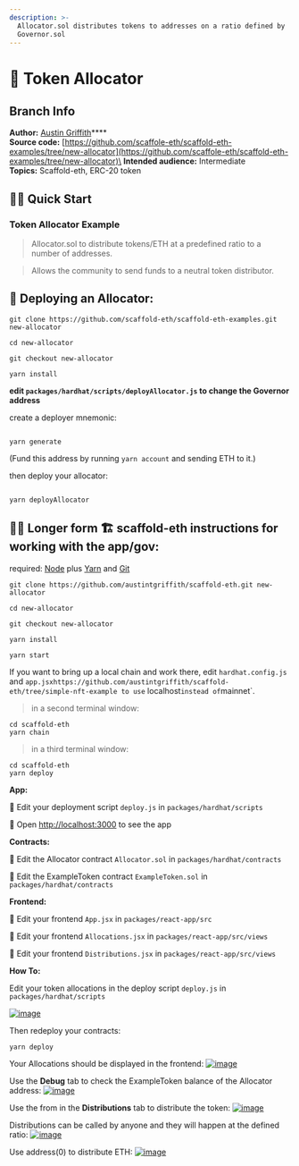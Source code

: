 ```yaml
---
description: >-
  Allocator.sol distributes tokens to addresses on a ratio defined by
  Governor.sol
---
```


# 🐊 Token Allocator

## Branch Info

**Author:** [Austin Griffith](https://github.com/austintgriffith)****\
**Source code:** [https://github.com/scaffole-eth/scaffold-eth-examples/tree/new-allocator](https://github.com/scaffole-eth/scaffold-eth-examples/tree/new-allocator)\
**Intended audience:** Intermediate\
**Topics:** Scaffold-eth, ERC-20 token

## 🏃‍♀️ Quick Start

### Token Allocator Example

> Allocator.sol to distribute tokens/ETH at a predefined ratio to a number of addresses.

> Allows the community to send funds to a neutral token distributor.

## 🐊 Deploying an Allocator:

```
git clone https://github.com/scaffold-eth/scaffold-eth-examples.git new-allocator

cd new-allocator

git checkout new-allocator

yarn install
```

**edit `packages/hardhat/scripts/deployAllocator.js` to change the Governor address**

create a deployer mnemonic:

```

yarn generate

```

(Fund this address by running `yarn account` and sending ETH to it.)

then deploy your allocator:

```

yarn deployAllocator

```

## 🏃‍♀️ Longer form 🏗 scaffold-eth instructions for working with the app/gov:

required: [Node](https://nodejs.org/dist/latest-v12.x/) plus [Yarn](https://classic.yarnpkg.com/en/docs/install/) and [Git](https://git-scm.com/downloads)

```
git clone https://github.com/austintgriffith/scaffold-eth.git new-allocator

cd new-allocator

git checkout new-allocator
```

```
yarn install
```

```
yarn start
```

If you want to bring up a local chain and work there, edit `hardhat.config.js` and `app.jsxhttps://github.com/austintgriffith/scaffold-eth/tree/simple-nft-example to use` localhost`instead of`mainnet\`.

> in a second terminal window:

```
cd scaffold-eth
yarn chain
```

> in a third terminal window:

```
cd scaffold-eth
yarn deploy
```

**App:**

💼 Edit your deployment script `deploy.js` in `packages/hardhat/scripts`

📱 Open [http://localhost:3000](http://localhost:3000/) to see the app

**Contracts:**

🔏 Edit the Allocator contract `Allocator.sol` in `packages/hardhat/contracts`

🔏 Edit the ExampleToken contract `ExampleToken.sol` in `packages/hardhat/contracts`

**Frontend:**

📝 Edit your frontend `App.jsx` in `packages/react-app/src`

📝 Edit your frontend `Allocations.jsx` in `packages/react-app/src/views`

📝 Edit your frontend `Distributions.jsx` in `packages/react-app/src/views`

**How To:**

Edit your token allocations in the deploy script `deploy.js` in `packages/hardhat/scripts`

[![image](https://user-images.githubusercontent.com/2653167/102407903-112bb780-3faa-11eb-9843-4fa70a8cb153.png)](https://user-images.githubusercontent.com/2653167/102407903-112bb780-3faa-11eb-9843-4fa70a8cb153.png)

Then redeploy your contracts:

```
yarn deploy
```

Your Allocations should be displayed in the frontend: [![image](https://user-images.githubusercontent.com/2653167/102407974-2dc7ef80-3faa-11eb-86d0-2b2393a2f8c4.png)](https://user-images.githubusercontent.com/2653167/102407974-2dc7ef80-3faa-11eb-86d0-2b2393a2f8c4.png)

Use the **Debug** tab to check the ExampleToken balance of the Allocator address: [![image](https://user-images.githubusercontent.com/2653167/102408139-69fb5000-3faa-11eb-8828-1d9b64bd23b0.png)](https://user-images.githubusercontent.com/2653167/102408139-69fb5000-3faa-11eb-8828-1d9b64bd23b0.png)

Use the from in the **Distributions** tab to distribute the token: [![image](https://user-images.githubusercontent.com/2653167/102408265-957e3a80-3faa-11eb-91f7-a88b61644130.png)](https://user-images.githubusercontent.com/2653167/102408265-957e3a80-3faa-11eb-91f7-a88b61644130.png)

Distributions can be called by anyone and they will happen at the defined ratio: [![image](https://user-images.githubusercontent.com/2653167/102408368-b2b30900-3faa-11eb-81f4-b13bae578caa.png)](https://user-images.githubusercontent.com/2653167/102408368-b2b30900-3faa-11eb-81f4-b13bae578caa.png)

Use address(0) to distribute ETH: [![image](https://user-images.githubusercontent.com/2653167/102408471-db3b0300-3faa-11eb-914e-25ecc5d1ad58.png)](https://user-images.githubusercontent.com/2653167/102408471-db3b0300-3faa-11eb-914e-25ecc5d1ad58.png)
